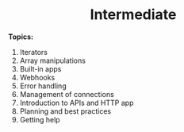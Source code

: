 
<div align="center">

#  Intermediate
</div>

__Topics:__

1. Iterators
2. Array manipulations
3. Built-in apps
4. Webhooks
5. Error handling
6. Management of connections
7. Introduction to APIs and HTTP app
8. Planning and best practices
9. Getting help

